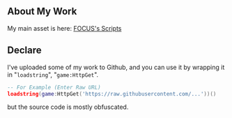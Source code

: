 ## About My Work
My main asset is here: [FOCUS's Scripts](https://github.com/Focuslol666/RbxScripts/tree/main/DOORS/MyScript)
## Declare
I've uploaded some of my work to Github, and you can use it by wrapping it in "`loadstring`", "`game:HttpGet`".

```lua
-- For Example (Enter Raw URL)
loadstring(game:HttpGet('https://raw.githubusercontent.com/...'))()
```

but the source code is mostly obfuscated.
